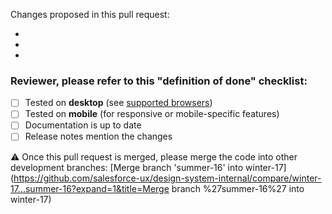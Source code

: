 Changes proposed in this pull request:

- 
- 
- 

### Reviewer, please refer to this "definition of done" checklist:

- [ ] Tested on **desktop** (see [supported browsers](https://www.lightningdesignsystem.com/faq/#what-browsers-are-supported))
- [ ] Tested on **mobile** (for responsive or mobile-specific features)
- [ ] Documentation is up to date
- [ ] Release notes mention the changes

⚠️ Once this pull request is merged, please merge the code into other development branches:
[Merge branch 'summer-16' into winter-17](https://github.com/salesforce-ux/design-system-internal/compare/winter-17...summer-16?expand=1&title=Merge branch %27summer-16%27 into winter-17)
